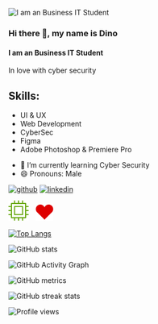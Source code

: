 ![I am an Business IT Student](https://i.pinimg.com/originals/05/49/5a/05495a9e23b88afd4d956bbe2ab9d176.gif)
### Hi there 👋, my name is Dino
#### I am an Business IT Student


In love with cyber security

## Skills: 
* UI & UX 
* Web Development 
* CyberSec
* Figma
* Adobe Photoshop & Premiere Pro

- 🌱 I’m currently learning Cyber Security  
- 😄 Pronouns: Male 


[<img src='https://cdn.jsdelivr.net/npm/simple-icons@3.0.1/icons/github.svg' alt='github' height='40'>](https://github.com/dngrd)  [<img src='https://cdn.jsdelivr.net/npm/simple-icons@3.0.1/icons/linkedin.svg' alt='linkedin' height='40'>](https://www.linkedin.com/in/sendrino-edgard-11a1a01bb/)  

<a href='https://docs.github.com/en/developers'><img src='https://raw.githubusercontent.com/acervenky/animated-github-badges/master/assets/devbadge.gif' width='40' height='40'></a> <a href='https://docs.github.com/en/github/supporting-the-open-source-community-with-github-sponsors'><img src='https://raw.githubusercontent.com/acervenky/animated-github-badges/master/assets/sponsorbadge.gif' width='35' height='35'></a> 

[![Top Langs](https://github-readme-stats.vercel.app/api/top-langs/?username=dngrd)](https://github.com/anuraghazra/github-readme-stats)

![GitHub stats](https://github-readme-stats.vercel.app/api?username=dngrd&show_icons=true)  

![GitHub Activity Graph](https://activity-graph.herokuapp.com/graph?username=dngrd)  

![GitHub metrics](https://metrics.lecoq.io/dngrd)  

![GitHub streak stats](https://github-readme-streak-stats.herokuapp.com/?user=dngrd)  

![Profile views](https://gpvc.arturio.dev/dngrd)  

